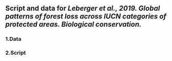 ## Script and data for *Leberger et al., 2019. Global patterns of forest loss across IUCN categories of protected areas. Biological conservation.*

### 1.Data



### 2.Script
